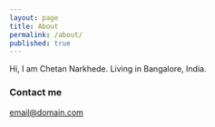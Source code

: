```yaml
---
layout: page
title: About
permalink: /about/
published: true
---
```


Hi, I am Chetan Narkhede. Living in Bangalore, India.

### Contact me

[email@domain.com](mailto:email@domain.com)


